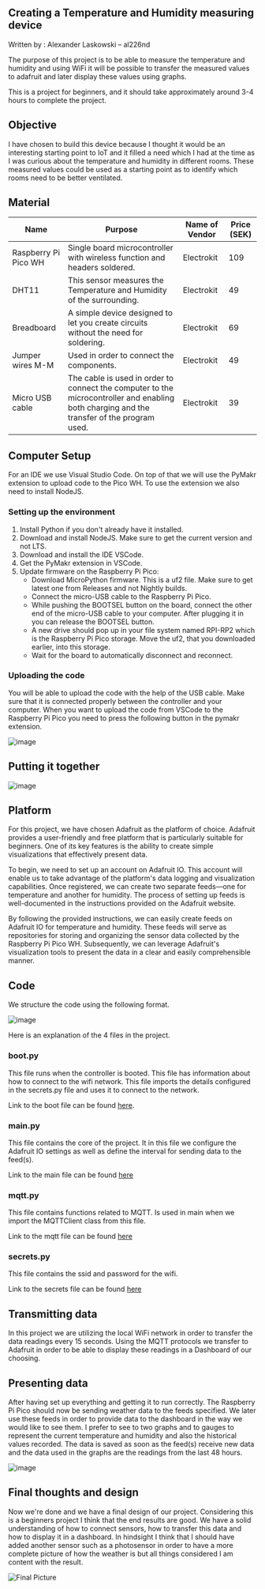 
## Creating a Temperature and Humidity measuring device

Written by : Alexander Laskowski – al226nd
 
The purpose of this project is to be able to measure the temperature and humidity and using WiFi it will be possible to transfer the measured values to adafruit and later display these values using graphs. 

This is a project for beginners, and it should take approximately around 3-4 hours to complete the project.

## Objective

I have chosen to build this device because I thought it would be an interesting starting point to IoT and it filled a need which I had at the time as I was curious about the temperature and humidity in different rooms. These measured values could be used as a starting point as to identify which rooms need to be better ventilated.

## Material

| Name  | Purpose | Name of Vendor | Price (SEK) |
| ------------- | ------------- | ------------- | ------------- |
| Raspberry Pi Pico WH  | Single board microcontroller with wireless function and headers soldered.  | Electrokit  | 109  |
| DHT11  | This sensor measures the Temperature and Humidity of the surrounding.  | Electrokit  | 49  |
| Breadboard | A simple device designed to let you create circuits without the need for soldering.  | Electrokit  | 69  |
| Jumper wires M-M | Used in order to connect the components.  | Electrokit  | 49  |
| Micro USB cable | The cable is used in order to connect the computer to the microcontroller and enabling both charging and the transfer of the program used. | Electrokit  | 39  |


## Computer Setup

For an IDE we use Visual Studio Code. On top of that we will use the PyMakr extension to upload code to the Pico WH. To use the extension we also need to install NodeJS.

### Setting up the environment

1. Install Python if you don't already have it installed.
2. Download and install NodeJS. Make sure to get the current version and not LTS.
3. Download and install the IDE VSCode.
4. Get the PyMakr extension in VSCode.
5. Update firmware on the Raspberry Pi Pico:
   - Download MicroPython firmware. This is a uf2 file. Make sure to get latest one from Releases and not Nightly builds.
   - Connect the micro-USB cable to the Raspberry Pi Pico.
   - While pushing the BOOTSEL button on the board, connect the other end of the micro-USB cable to your computer. After plugging it in you can release the BOOTSEL button.
   - A new drive should pop up in your file system named RPI-RP2 which is the Raspberry Pi Pico storage. Move the uf2, that you downloaded earlier, into this storage.
   - Wait for the board to automatically disconnect and reconnect.

### Uploading the code

You will be able to upload the code with the help of the USB cable. Make sure that it is connected properly between the controller and your computer. When you want to upload the code from VSCode to the Raspberry Pi Pico you need to press the following button in the pymakr extension.

![image](https://github.com/Lorsted/Creating-a-Temperature-and-Humidity-measuring-device/assets/117736750/830757c5-6f8b-4bad-9a3e-6b456b79c7ce)




## Putting it together

![image](https://github.com/Lorsted/Creating-a-Temperature-and-Humidity-measuring-device/assets/117736750/4c6a6c5f-f2a2-4fa2-92a5-5ae574689c61)

## Platform

For this project, we have chosen Adafruit as the platform of choice. Adafruit provides a user-friendly and free platform that is particularly suitable for beginners. One of its key features is the ability to create simple visualizations that effectively present data.

To begin, we need to set up an account on Adafruit IO. This account will enable us to take advantage of the platform's data logging and visualization capabilities. Once registered, we can create two separate feeds—one for temperature and another for humidity. The process of setting up feeds is well-documented in the instructions provided on the Adafruit website.

By following the provided instructions, we can easily create feeds on Adafruit IO for temperature and humidity. These feeds will serve as repositories for storing and organizing the sensor data collected by the Raspberry Pi Pico WH. Subsequently, we can leverage Adafruit's visualization tools to present the data in a clear and easily comprehensible manner.

## Code

We structure the code using the following format.

![image](https://github.com/Lorsted/Creating-a-Temperature-and-Humidity-measuring-device/assets/117736750/07bc71eb-ff3c-43c3-920e-0591a82a6471)

Here is an explanation of the 4 files in the project.

### boot.py
This file runs when the controller is booted. This file has information about how to connect to the wifi network. This file imports the details configured in the secrets.py file and uses it to connect to the network.

Link to the boot file can be found [here](https://github.com/Lorsted/Creating-a-Temperature-and-Humidity-measuring-device/blob/main/LNU_Project_Program%20-%20al226nd/boot.py).

### main.py
This file contains the core of the project. It in this file we configure the Adafruit IO settings as well as define the interval for sending data to the feed(s).

Link to the main file can be found [here](https://github.com/Lorsted/Creating-a-Temperature-and-Humidity-measuring-device/blob/main/LNU_Project_Program%20-%20al226nd/main.py)

### mqtt.py
This file contains functions related to MQTT. Is used in main when we import the MQTTClient class from this file.

Link to the mqtt file can be found [here](https://github.com/Lorsted/Creating-a-Temperature-and-Humidity-measuring-device/blob/main/LNU_Project_Program%20-%20al226nd/mqtt.py)

### secrets.py
This file contains the ssid and password for the wifi.

Link to the secrets file can be found [here](https://github.com/Lorsted/Creating-a-Temperature-and-Humidity-measuring-device/blob/main/LNU_Project_Program%20-%20al226nd/secrets.py)

## Transmitting data
In this project we are utilizing the local WiFi network in order to transfer the data readings every 15 seconds. Using the MQTT protocols we transfer to Adafruit in order to be able to display these readings in a Dashboard of our choosing.

## Presenting data
After having set up everything and getting it to run correctly. The Raspberry Pi Pico should now be sending weather data to the feeds specified. We later use these feeds in order to provide data to the dashboard in the way we would like to see them. I prefer to see to two graphs and to gauges to represent the current temperature and humidity and also the historical values recorded. The data is saved as soon as the feed(s) receive new data and the data used in the graphs are the readings from the last 48 hours.

![image](https://github.com/Lorsted/Creating-a-Temperature-and-Humidity-measuring-device/assets/117736750/c88b394d-0b51-4009-bb03-c48709a2a6d9)

## Final thoughts and design

Now we're done and we have a final design of our project. Considering this is a beginners project I think that the end results are good. We have a solid understanding of how to connect sensors, how to transfer this data and how to display it in a dashboard. In hindsight I think that I should have added another sensor such as a photosensor in order to have a more complete picture of how the weather is but all things considered I am content with the result.

![Final Picture](https://github.com/Lorsted/Creating-a-Temperature-and-Humidity-measuring-device/assets/117736750/feb2f01d-82b4-4625-9e88-ed58bab88300)
